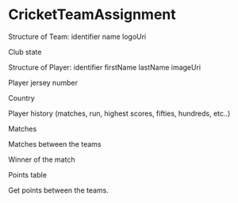 # CricketTeamAssignment


Structure of Team:
identifier 
name
logoUri

Club state

Structure of Player:
identifier
firstName
lastName
imageUri

Player jersey number

Country

Player history (matches, run, highest scores, fifties, hundreds, etc..)

Matches

Matches between the teams

Winner of the match

Points table

Get points between the teams.
